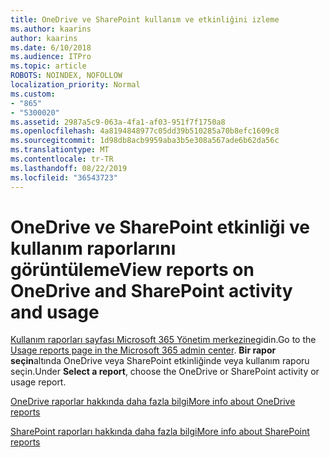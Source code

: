 ```yaml
---
title: OneDrive ve SharePoint kullanım ve etkinliğini izleme
ms.author: kaarins
author: kaarins
ms.date: 6/10/2018
ms.audience: ITPro
ms.topic: article
ROBOTS: NOINDEX, NOFOLLOW
localization_priority: Normal
ms.custom:
- "865"
- "5300020"
ms.assetid: 2987a5c9-063a-4fa1-af03-951f7f1750a8
ms.openlocfilehash: 4a8194848977c05dd39b510285a70b8efc1609c8
ms.sourcegitcommit: 1d98db8acb9959aba3b5e308a567ade6b62da56c
ms.translationtype: MT
ms.contentlocale: tr-TR
ms.lasthandoff: 08/22/2019
ms.locfileid: "36543723"
---
```

# <a name="view-reports-on-onedrive-and-sharepoint-activity-and-usage"></a><span data-ttu-id="4652e-102">OneDrive ve SharePoint etkinliği ve kullanım raporlarını görüntüleme</span><span class="sxs-lookup"><span data-stu-id="4652e-102">View reports on OneDrive and SharePoint activity and usage</span></span>

<span data-ttu-id="4652e-103">[Kullanım raporları sayfası Microsoft 365 Yönetim merkezine](https://admin.microsoft.com/AdminPortal/Home)gidin.</span><span class="sxs-lookup"><span data-stu-id="4652e-103">Go to the [Usage reports page in the Microsoft 365 admin center](https://admin.microsoft.com/AdminPortal/Home).</span></span> <span data-ttu-id="4652e-104">**Bir rapor seçin**altında OneDrive veya SharePoint etkinliğinde veya kullanım raporu seçin.</span><span class="sxs-lookup"><span data-stu-id="4652e-104">Under **Select a report**, choose the OneDrive or SharePoint activity or usage report.</span></span>
  
[<span data-ttu-id="4652e-105">OneDrive raporlar hakkında daha fazla bilgi</span><span class="sxs-lookup"><span data-stu-id="4652e-105">More info about OneDrive reports</span></span>](https://go.microsoft.com/fwlink/?linkid=875239)
  
[<span data-ttu-id="4652e-106">SharePoint raporları hakkında daha fazla bilgi</span><span class="sxs-lookup"><span data-stu-id="4652e-106">More info about SharePoint reports</span></span>](https://go.microsoft.com/fwlink/?linkid=875240)
  